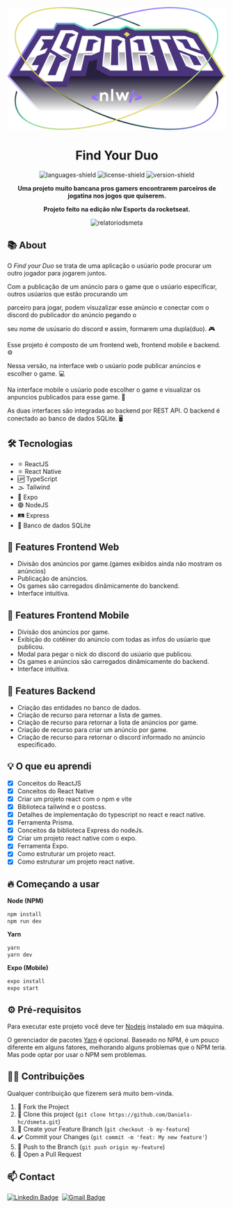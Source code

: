 <div align="center">

  <img src="./web/src/assets/logo-nlw-esports.svg" alt="logonlwesports" />
  <h1><strong> Find Your Duo </strong></h1>
  
  ![languages-shield](https://shields.io/github/languages/count/daniels-hc/findYourDuo?style=flat&color=5965E0)
  ![license-shield](https://shields.io/github/license/daniels-hc/findYourDuo?style=flat&color=5965E0)
  ![version-shield](https://img.shields.io/static/v1?label=version&message=1&color=4CD62B)

  **Uma projeto muito bancana pros gamers encontrarem parceiros de jogatina nos jogos que quiserem.**
  
  **Projeto feito na edição nlw Esports da rocketseat.**
  
  <img width="700" src="./github/Screenshot_dsmeta.png" alt="relatoriodsmeta" />

</div>

<h2> 📚 About</h2>

O <i>Find your Duo</i> se trata de uma aplicação o usúario pode procurar um outro jogador para jogarem juntos.

Com a publicação de um anúncio para o game que o usúario especificar, outros usúarios que estão procurando um

parceiro para jogar, podem visuzalizar esse anúncio e conectar com o discord do publicador do anúncio pegando o 

seu nome de usúsario do discord e assim, formarem uma dupla(duo). 🎮

Esse projeto é composto de um frontend web, frontend mobile e backend. ⚙

Nessa versão, na interface web o usúario pode publicar anúncios e escolher o game. 💻

Na interface mobile o usúario pode escolher o game e visualizar os anpuncios publicados para esse game. 📱

As duas interfaces são integradas ao backend por REST API. O backend é conectado ao banco de dados SQLite. 🖥

<h2> 🛠 Tecnologias </h2>

- ⚛️ ReactJS
- ⚛️ React Native
- 🆙 TypeScript
- 🌫️ Tailwind
- 📲 Expo
- 🟢 NodeJS
- 🛤️ Express
- 💾 Banco de dados SQLite

<h2> 📑 Features Frontend Web </h2>

- Divisão dos anúncios por game.(games exibidos ainda não mostram os anúncios)
- Publicação de anúncios.
- Os games são carregados dinâmicamente do banckend.
- Interface intuitiva.

<h2> 📑 Features Frontend Mobile </h2>

- Divisão dos anúncios por game.
- Exibição do cotêiner do anúncio com todas as infos do usúario que publicou.
- Modal para pegar o nick do discord do usúario que publicou.
- Os games e anúncios são carregados dinâmicamente do backend.
- Interface intuitiva.

<h2> 📑 Features Backend </h2>

- Criação das entidades no banco de dados.
- Criação de recurso para retornar a lista de games.
- Criação de recurso para retornar a lista de anúncios por game.
- Criação de recurso para criar um anúncio por game.
- Criação de recurso para retornar o discord informado no anúncio especificado.

<h2> 💡 O que eu aprendi </h2>

- [x] Conceitos do ReactJS
- [x] Conceitos do React Native
- [x] Criar um projeto react com o npm e vite
- [x] Biblioteca tailwind e o postcss.
- [x] Detalhes de implementação do typescript no react e react native.
- [x] Ferramenta Prisma.
- [x] Conceitos da biblioteca Express do nodeJs.
- [x] Criar um projeto react native com o expo.
- [x] Ferramenta Expo.
- [x] Como estruturar um projeto react.
- [x] Como estruturar um projeto react native.

<h2> 🔥 Começando a usar </h2>

**Node (NPM)**
```
npm install
npm run dev
```
**Yarn**
```
yarn
yarn dev
```

**Expo (Mobile)**
```
expo install
expo start
```

<h2> ⚙ Pré-requisitos </h2>

Para executar este projeto você deve ter [Nodejs](https://nodejs.org/) instalado em sua máquina.

O gerenciador de pacotes [Yarn](https://yarnpkg.com/) é opcional. Baseado no NPM, é um pouco diferente em alguns fatores, melhorando alguns problemas que o NPM teria. Mas pode optar por usar o NPM sem problemas.

<h2> 🤝🏼 Contribuições </h2>

Qualquer contribuição que fizerem será muito bem-vinda.

1. 🍴 Fork the Project
2. 👯 Clone this project (`git clone https://github.com/Daniels-hc/dsmeta.git`)
3. 🔀 Create your Feature Branch (`git checkout -b my-feature`)
4. ✔️ Commit your Changes (`git commit -m 'feat: My new feature'`)
5. 📌 Push to the Branch (`git push origin my-feature`)
6. 🔁 Open a Pull Request

<h2> 📫 Contact </h2>

 [![Linkedin Badge](https://img.shields.io/badge/LinkedIn-0077B5?style=for-the-badge&logo=linkedin&logoColor=white&link=https://www.linkedin.com/in/daniel-silva-63ab81203/)](https://www.linkedin.com/in/daniel-silva-63ab81203/)&nbsp;
  [![Gmail Badge](https://img.shields.io/badge/-daniels.dev7@gmail.com-D14836?style=for-the-badge&logo=gmail&logoColor=white&link=daniels.dev7@gmail.com)](daniels.dev7@gmail.com)

<!--
# 📜 License
This project is under **MIT License**. Check `LICENSE` for more details.
-->


[reactjs]: https://reactjs.org/
[nodejs]: https://nodejs.org/
[yarnjs]: https://yarnpkg.com/
[linkedin-shield]: https://img.shields.io/badge/-Daniel_Silva-black.svg?e&logo=linkedin&colorB=0077b4
[linkedin-url]: https://www.linkedin.com/in/daniel-silva-63ab81203
[version-1-shield]: https://img.shields.io/badge/-1.0-5965E0

